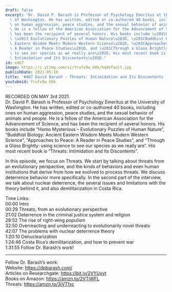 ```yaml
---
draft: false
excerpt: "Dr. David P. Barash is Professor of Psychology Emeritus at the University\
  \ of Washington. He has written, edited or co-authored 40 books, including ones\
  \ on human aggression, peace studies, and the sexual behavior of animals and people.\
  \ He is a fellow of the American Association for the Advancement of Science, and\
  \ has been the recipient of several honors. His books include \u201CHomo Mysterious\
  \ \u2013 Evolutionary Puzzles of Human Nature\u201D, \u201CBuddhist Biology: Ancient\
  \ Eastern Wisdom Meets Modern Western Science\u201D, \u201CApproaches to Peace:\
  \ A Reader in Peace Studies\u201D, and \u201CThrough a Glass Brightly: using science\
  \ to see our species as we really are\u201D. His most recent book is \u201CThreats:\
  \ Intimidation and Its Discontents\u201D."
id: e467
image: https://i.ytimg.com/vi/Yrufx9w_GOk/hqdefault.jpg
publishDate: 2021-05-10
title: '#467 David Barash - Threats: Intimidation and Its Discontents ; Nuclear Deterrence'
youtubeid: Yrufx9w_GOk
---
```

RECORDED ON MAY 3rd 2021.  
Dr. David P. Barash is Professor of Psychology Emeritus at the University of Washington. He has written, edited or co-authored 40 books, including ones on human aggression, peace studies, and the sexual behavior of animals and people. He is a fellow of the American Association for the Advancement of Science, and has been the recipient of several honors. His books include “Homo Mysterious – Evolutionary Puzzles of Human Nature”, “Buddhist Biology: Ancient Eastern Wisdom Meets Modern Western Science”, “Approaches to Peace: A Reader in Peace Studies”, and “Through a Glass Brightly: using science to see our species as we really are”. His most recent book is “Threats: Intimidation and Its Discontents”.

In this episode, we focus on Threats. We start by talking about threats from an evolutionary perspective, and the kinds of behaviors and even human institutions that derive from how we evolved to process threats. We discuss deterrence behavior more specifically. In the second part of the interview, we talk about nuclear deterrence, the several issues and limitations with the theory behind it, and also demilitarization in Costa Rica.

Time Links:  
00:00 Intro  
00:29  Threats, from an evolutionary perspective  
21:02  Deterrence in the criminal justice system and religion  
28:52  The rise of right-wing populism  
32:50  Overreacting and underreacting to evolutionarily novel threats  
42:07  The problems with nuclear deterrence theory  
1:20:10  Denuclearization  
1:24:46  Costa Rica’s demilitarization, and how to prevent war  
1:31:55  Follow Dr. Barash’s work!

---

Follow Dr. Barash’s work:  
Website: https://dpbarash.com/  
Articles on Researchgate: https://bit.ly/2VYUxyt  
Books on Amazon: https://amzn.to/2VTiWFL  
Threats: https://amzn.to/3iVTfxc
